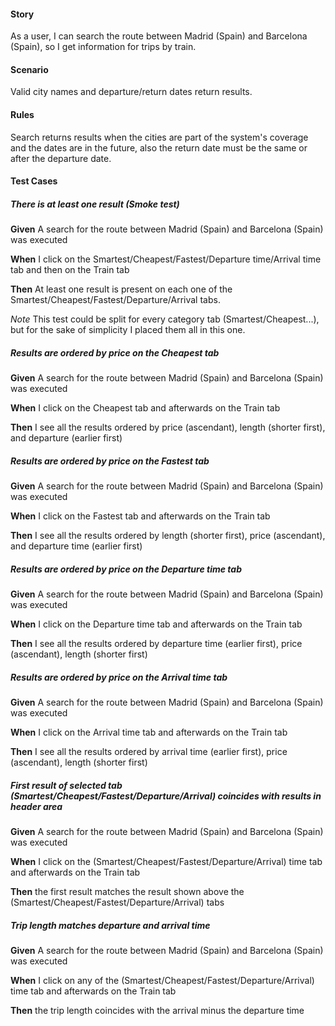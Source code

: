 #### Story
As a user, I can search the route between Madrid (Spain) and Barcelona (Spain), so I get information for trips by train.

#### Scenario
Valid city names and departure/return dates return results.

#### Rules
Search returns results when the cities are part of the system's coverage and the dates are in the future, also the 
return date must be the same or after the departure date.

#### Test Cases

##### There is at least one result (Smoke test)
**Given** A search for the route between Madrid (Spain) and Barcelona (Spain) was executed

**When** I click on the Smartest/Cheapest/Fastest/Departure time/Arrival time tab and then on the Train tab

**Then** At least one result is present on each one of the Smartest/Cheapest/Fastest/Departure/Arrival tabs.
 
_Note_ This test could be split for every category tab (Smartest/Cheapest...), but for the sake of simplicity I placed 
them all in this one.

##### Results are ordered by price on the Cheapest tab
**Given** A search for the route between Madrid (Spain) and Barcelona (Spain) was executed

**When** I click on the Cheapest tab and afterwards on the Train tab

**Then** I see all the results ordered by price (ascendant), length (shorter first), and departure (earlier first)

##### Results are ordered by price on the Fastest tab
**Given** A search for the route between Madrid (Spain) and Barcelona (Spain) was executed

**When** I click on the Fastest tab and afterwards on the Train tab

**Then** I see all the results ordered by length (shorter first), price (ascendant), and departure time (earlier first) 

##### Results are ordered by price on the Departure time tab
**Given** A search for the route between Madrid (Spain) and Barcelona (Spain) was executed

**When** I click on the Departure time tab and afterwards on the Train tab

**Then** I see all the results ordered by departure time (earlier first), price (ascendant), length (shorter first)

##### Results are ordered by price on the Arrival time tab
**Given** A search for the route between Madrid (Spain) and Barcelona (Spain) was executed

**When** I click on the Arrival time tab and afterwards on the Train tab

**Then** I see all the results ordered by arrival time (earlier first), price (ascendant), length (shorter first)

##### First result of selected tab (Smartest/Cheapest/Fastest/Departure/Arrival) coincides with results in header area
**Given** A search for the route between Madrid (Spain) and Barcelona (Spain) was executed

**When** I click on the (Smartest/Cheapest/Fastest/Departure/Arrival) time tab and afterwards on the Train tab

**Then** the first result matches the result shown above the (Smartest/Cheapest/Fastest/Departure/Arrival) tabs 

##### Trip length matches departure and arrival time
**Given** A search for the route between Madrid (Spain) and Barcelona (Spain) was executed

**When** I click on any of the (Smartest/Cheapest/Fastest/Departure/Arrival) time tab and afterwards on the Train tab

**Then** the trip length coincides with the arrival minus the departure time 

